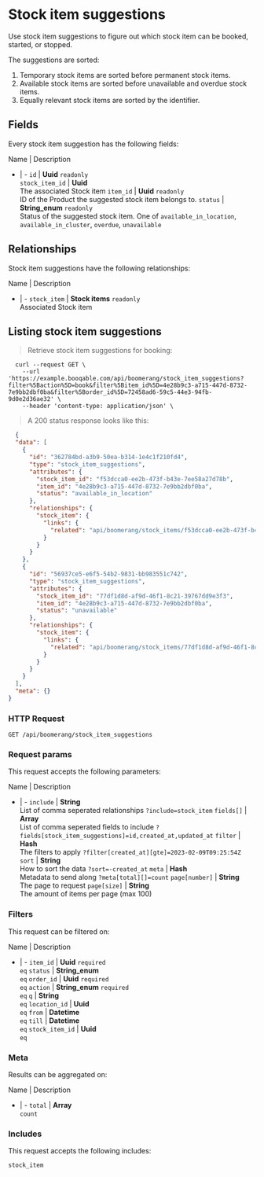 # Stock item suggestions

Use stock item suggestions to figure out which stock item can be booked,
started, or stopped.

The suggestions are sorted:
  1. Temporary stock items are sorted before permanent stock items.
  2. Available stock items are sorted before unavailable and overdue stock items.
  3. Equally relevant stock items are sorted by the identifier.

## Fields
Every stock item suggestion has the following fields:

Name | Description
- | -
`id` | **Uuid** `readonly`<br>
`stock_item_id` | **Uuid** <br>The associated Stock item
`item_id` | **Uuid** `readonly`<br>ID of the Product the suggested stock item belongs to.
`status` | **String_enum** `readonly`<br>Status of the suggested stock item. One of `available_in_location`, `available_in_cluster`, `overdue`, `unavailable` 


## Relationships
Stock item suggestions have the following relationships:

Name | Description
- | -
`stock_item` | **Stock items** `readonly`<br>Associated Stock item


## Listing stock item suggestions



> Retrieve stock item suggestions for booking:

```shell
  curl --request GET \
    --url 'https://example.booqable.com/api/boomerang/stock_item_suggestions?filter%5Baction%5D=book&filter%5Bitem_id%5D=4e28b9c3-a715-447d-8732-7e9bb2dbf0ba&filter%5Border_id%5D=72458ad6-59c5-44e3-94fb-9d0e2d36ae32' \
    --header 'content-type: application/json' \
```

> A 200 status response looks like this:

```json
  {
  "data": [
    {
      "id": "362784bd-a3b9-50ea-b314-1e4c1f210fd4",
      "type": "stock_item_suggestions",
      "attributes": {
        "stock_item_id": "f53dcca0-ee2b-473f-b43e-7ee58a27d78b",
        "item_id": "4e28b9c3-a715-447d-8732-7e9bb2dbf0ba",
        "status": "available_in_location"
      },
      "relationships": {
        "stock_item": {
          "links": {
            "related": "api/boomerang/stock_items/f53dcca0-ee2b-473f-b43e-7ee58a27d78b"
          }
        }
      }
    },
    {
      "id": "56937ce5-e6f5-54b2-9831-bb983551c742",
      "type": "stock_item_suggestions",
      "attributes": {
        "stock_item_id": "77df1d8d-af9d-46f1-8c21-39767dd9e3f3",
        "item_id": "4e28b9c3-a715-447d-8732-7e9bb2dbf0ba",
        "status": "unavailable"
      },
      "relationships": {
        "stock_item": {
          "links": {
            "related": "api/boomerang/stock_items/77df1d8d-af9d-46f1-8c21-39767dd9e3f3"
          }
        }
      }
    }
  ],
  "meta": {}
}
```

### HTTP Request

`GET /api/boomerang/stock_item_suggestions`

### Request params

This request accepts the following parameters:

Name | Description
- | -
`include` | **String** <br>List of comma seperated relationships `?include=stock_item`
`fields[]` | **Array** <br>List of comma seperated fields to include `?fields[stock_item_suggestions]=id,created_at,updated_at`
`filter` | **Hash** <br>The filters to apply `?filter[created_at][gte]=2023-02-09T09:25:54Z`
`sort` | **String** <br>How to sort the data `?sort=-created_at`
`meta` | **Hash** <br>Metadata to send along `?meta[total][]=count`
`page[number]` | **String** <br>The page to request
`page[size]` | **String** <br>The amount of items per page (max 100)


### Filters

This request can be filtered on:

Name | Description
- | -
`item_id` | **Uuid** `required`<br>`eq`
`status` | **String_enum** <br>`eq`
`order_id` | **Uuid** `required`<br>`eq`
`action` | **String_enum** `required`<br>`eq`
`q` | **String** <br>`eq`
`location_id` | **Uuid** <br>`eq`
`from` | **Datetime** <br>`eq`
`till` | **Datetime** <br>`eq`
`stock_item_id` | **Uuid** <br>`eq`


### Meta

Results can be aggregated on:

Name | Description
- | -
`total` | **Array** <br>`count`


### Includes

This request accepts the following includes:

`stock_item`





